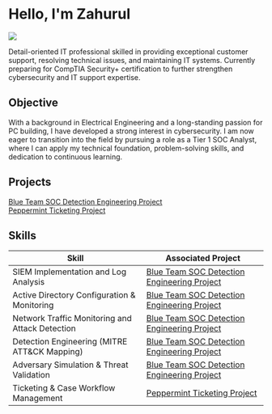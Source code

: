 # Hello, I'm Zahurul
<a href="https://linkedin.com"><img src="https://img.shields.io/badge/-LinkedIn-0072b1?&style=for-the-badge&logo=linkedin&logoColor=white" /></a>


Detail-oriented IT professional skilled in providing exceptional customer support, resolving technical issues, and maintaining IT systems. Currently
preparing for CompTIA Security+ certification to further strengthen cybersecurity and IT support expertise.

## Objective

With a background in Electrical Engineering and a long-standing passion for PC building, I have developed a strong interest in cybersecurity. I am now eager to transition into the field by pursuing a role as a Tier 1 SOC Analyst, where I can apply my technical foundation, problem-solving skills, and dedication to continuous learning.

## Projects
 <a href="https://google.com">Blue Team SOC Detection Engineering Project</a> <br>
  <a href="https://google.com">Peppermint Ticketing Project</a>

## Skills

| Skill                                         | Associated Project                                                                 |
|-----------------------------------------------|------------------------------------------------------------------------------------|
| SIEM Implementation and Log Analysis          | [Blue Team SOC Detection Engineering Project](#)                                   |
| Active Directory Configuration & Monitoring   | [Blue Team SOC Detection Engineering Project](#)                                   |
| Network Traffic Monitoring and Attack Detection | [Blue Team SOC Detection Engineering Project](#)                                 |
| Detection Engineering (MITRE ATT&CK Mapping)  | [Blue Team SOC Detection Engineering Project](#)                                   |
| Adversary Simulation & Threat Validation      | [Blue Team SOC Detection Engineering Project](#)                                   |
| Ticketing & Case Workflow Management          | [Peppermint Ticketing Project](#)                                                  |

<!--
## Tools
[Provide tools and break them down into categories. Use ChatGPT to help create the link - Remove this afterwards]]

### Network
<div>
    <img src="https://img.shields.io/badge/-Wireshark-1679A7?&style=for-the-badge&logo=Wireshark&logoColor=white" />
    <img src="https://img.shields.io/badge/-Suricata-EF3B2D?&style=for-the-badge&logo=Suricata&logoColor=white" />
    <img src="https://img.shields.io/badge/-Zeek-777BB4?&style=for-the-badge&logo=Zeek&logoColor=white" />
</div>

### Endpoint
<div>
    <img src="https://img.shields.io/badge/-Microsoft_Defender_for_Endpoint-00A4EF?&style=for-the-badge&logo=Microsoft&logoColor=white" />
    <img src="https://img.shields.io/badge/-Velociraptor-4B275F?&style=for-the-badge&logo=Velociraptor&logoColor=white" />
</div>

### SIEM
<div>
    <img src="https://img.shields.io/badge/-Microsoft_Sentinel-0078D4?&style=for-the-badge&logo=Microsoft&logoColor=white" />
    <img src="https://img.shields.io/badge/-Splunk-000000?&style=for-the-badge&logo=Splunk&logoColor=white" />
    <img src="https://img.shields.io/badge/-Elastic-005571?&style=for-the-badge&logo=Elastic&logoColor=white" />
</div>


## Certifications
[Provide certifications that you have obtained. Use ChatGPT to help create the link - Remove this afterwards]]
<div>
<img src="https://img.shields.io/badge/-Security%2B-FF0000?&style=for-the-badge&logo=CompTIA&logoColor=white" />
<img src="https://img.shields.io/badge/-Network%2B-007ACC?&style=for-the-badge&logo=CompTIA&logoColor=white" />
<img src="https://img.shields.io/badge/-A%2B-4D4D4D?&style=for-the-badge&logo=CompTIA&logoColor=white" />
<img src="https://img.shields.io/badge/-CDSA-006400?&style=for-the-badge&logoColor=white" />
<img src="https://img.shields.io/badge/-CCD-000080?&style=for-the-badge&logoColor=white" />
</div>
-->
